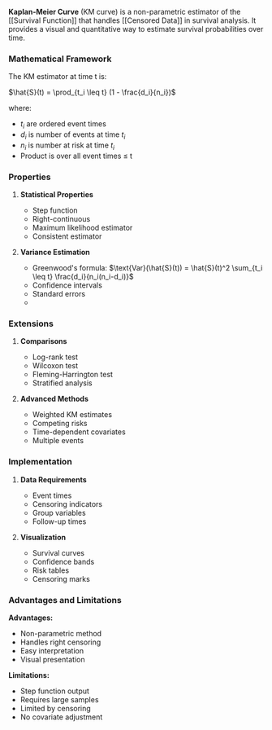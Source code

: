**Kaplan-Meier Curve** (KM curve) is a non-parametric estimator of the [[Survival Function]] that handles [[Censored Data]] in survival analysis. It provides a visual and quantitative way to estimate survival probabilities over time.

### Mathematical Framework
The KM estimator at time t is:

$\hat{S}(t) = \prod_{t_i \leq t} (1 - \frac{d_i}{n_i})$

where:
- $t_i$ are ordered event times
- $d_i$ is number of events at time $t_i$
- $n_i$ is number at risk at time $t_i$
- Product is over all event times ≤ t

### Properties
1. **Statistical Properties**
   - Step function
   - Right-continuous
   - Maximum likelihood estimator
   - Consistent estimator

2. **Variance Estimation**
   - Greenwood's formula:
   $\text{Var}(\hat{S}(t)) = \hat{S}(t)^2 \sum_{t_i \leq t} \frac{d_i}{n_i(n_i-d_i)}$
   - Confidence intervals
   - Standard errors
   - 
### Extensions
1. **Comparisons**
   - Log-rank test
   - Wilcoxon test
   - Fleming-Harrington test
   - Stratified analysis

2. **Advanced Methods**
   - Weighted KM estimates
   - Competing risks
   - Time-dependent covariates
   - Multiple events

### Implementation
1. **Data Requirements**
   - Event times
   - Censoring indicators
   - Group variables
   - Follow-up times

2. **Visualization**
   - Survival curves
   - Confidence bands
   - Risk tables
   - Censoring marks

### Advantages and Limitations
**Advantages:**
- Non-parametric method
- Handles right censoring
- Easy interpretation
- Visual presentation

**Limitations:**
- Step function output
- Requires large samples
- Limited by censoring
- No covariate adjustment